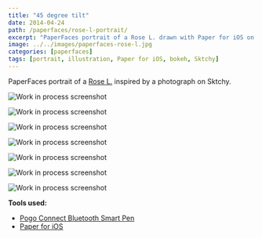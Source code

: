 ```yaml
---
title: "45 degree tilt"
date: 2014-04-24
path: /paperfaces/rose-l-portrait/
excerpt: "PaperFaces portrait of a Rose L. drawn with Paper for iOS on an iPad."
image: ../../images/paperfaces-rose-l.jpg
categories: [paperfaces]
tags: [portrait, illustration, Paper for iOS, bokeh, Sktchy]
---
```


PaperFaces portrait of a [Rose L.](https://sktchy.com/Bf0pYC) inspired by a photograph on Sktchy.

![Work in process screenshot](../../images/paperfaces-rose-l-process-1-lg.jpg)

![Work in process screenshot](../../images/paperfaces-rose-l-process-2-lg.jpg)

![Work in process screenshot](../../images/paperfaces-rose-l-process-3-lg.jpg)

![Work in process screenshot](../../images/paperfaces-rose-l-process-4-lg.jpg)

![Work in process screenshot](../../images/paperfaces-rose-l-process-5-lg.jpg)

![Work in process screenshot](../../images/paperfaces-rose-l-process-6-lg.jpg)

![Work in process screenshot](../../images/paperfaces-rose-l-process-7-lg.jpg)

**Tools used:**

- [Pogo Connect Bluetooth Smart Pen](https://www.amazon.com/gp/product/B009K448L4/ref=as_li_ss_tl?ie=UTF8&camp=1789&creative=390957&creativeASIN=B009K448L4&linkCode=as2&tag=mademist-20)
- [Paper for iOS](https://paper.bywetransfer.com/)
